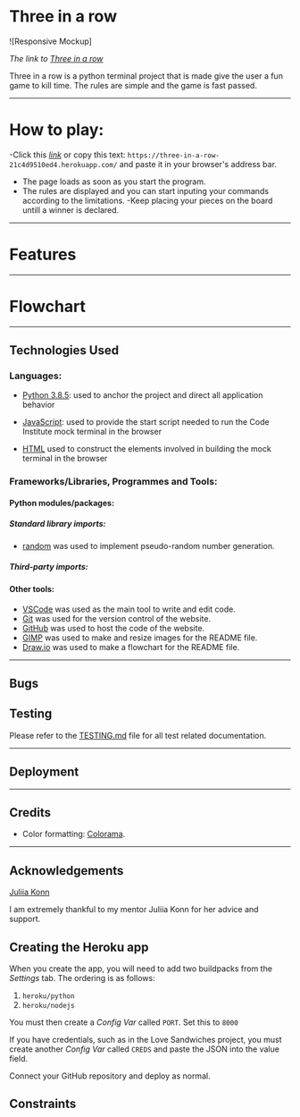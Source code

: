 
# Three in a row

![Responsive Mockup]

*The link to [Three in a row](https://three-in-a-row-21c4d9510ed4.herokuapp.com/)*

Three in a row is a python terminal project that is made give the user 
a fun game to kill time. The rules are simple and the game is fast passed. 

---

# How to play:

-Click this *[link](https://three-in-a-row-21c4d9510ed4.herokuapp.com/)* or copy this text: `https://three-in-a-row-21c4d9510ed4.herokuapp.com/` and paste it in your browser's address bar.
- The page loads as soon as you start the program.
- The rules are displayed and you can start inputing your commands according
to the limitations.
-Keep placing your pieces on the board untill a winner is declared.


---

# Features



---

# Flowchart



---

## Technologies Used

### Languages:

- [Python 3.8.5](https://www.python.org/downloads/release/python-385/): used to anchor the project and direct all application behavior

- [JavaScript](https://www.javascript.com/): used to provide the start script needed to run the Code Institute mock terminal in the browser

- [HTML](https://developer.mozilla.org/en-US/docs/Web/HTML) used to construct the elements involved in building the mock terminal in the browser

### Frameworks/Libraries, Programmes and Tools:
#### Python modules/packages:

##### Standard library imports:

- [random](https://docs.python.org/3/library/random.html) was used to implement pseudo-random number generation.


##### Third-party imports:

#### Other tools:

- [VSCode](https://code.visualstudio.com/) was used as the main tool to write and edit code.
- [Git](https://git-scm.com/) was used for the version control of the website.
- [GitHub](https://github.com/) was used to host the code of the website.
- [GIMP](https://www.gimp.org/) was used to make and resize images for the README file.
- [Draw.io](https://www.lucidchart.com/) was used to make a flowchart for the README file.

---


## Bugs


## Testing

Please refer to the [TESTING.md](TESTING.md) file for all test related documentation.

---
## Deployment


---
## Credits

- Color formatting: [Colorama](https://pypi.org/project/colorama/).

---
## Acknowledgements

[Juliia Konn](https://github.com/IuliiaKonovalova)

I am extremely thankful to my mentor Juliia Konn for her advice and support.





## Creating the Heroku app

When you create the app, you will need to add two buildpacks from the _Settings_ tab. The ordering is as follows:

1. `heroku/python`
2. `heroku/nodejs`

You must then create a _Config Var_ called `PORT`. Set this to `8000`

If you have credentials, such as in the Love Sandwiches project, you must create another _Config Var_ called `CREDS` and paste the JSON into the value field.

Connect your GitHub repository and deploy as normal.

## Constraints


